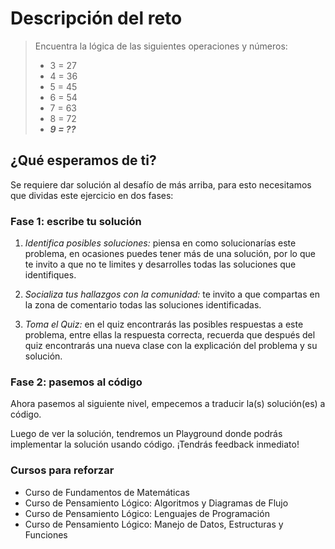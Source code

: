 # Descripción del reto
> Encuentra la lógica de las siguientes operaciones y números:
> - 3 = 27
> - 4 = 36
> - 5 = 45
> - 6 = 54
> - 7 = 63
> - 8 = 72
> - **_9 = ??_**

## ¿Qué esperamos de ti?
Se requiere dar solución al desafío de más arriba, para esto necesitamos que dividas este ejercicio en dos fases:

### Fase 1: escribe tu solución
1. *Identifica posibles soluciones:* piensa en como solucionarías este problema, en ocasiones puedes tener más de una solución, por lo que te invito a que no te limites y desarrolles todas las soluciones que identifiques.

2. *Socializa tus hallazgos con la comunidad:* te invito a que compartas en la zona de comentario todas las soluciones identificadas.

3. *Toma el Quiz:* en el quiz encontrarás las posibles respuestas a este problema, entre ellas la respuesta correcta, recuerda que después del quiz encontrarás una nueva clase con la explicación del problema y su solución.

### Fase 2: pasemos al código
Ahora pasemos al siguiente nivel, empecemos a traducir la(s) solución(es) a código.

Luego de ver la solución, tendremos un Playground donde podrás implementar la solución usando código. ¡Tendrás feedback inmediato!

### Cursos para reforzar
- Curso de Fundamentos de Matemáticas
- Curso de Pensamiento Lógico: Algoritmos y Diagramas de Flujo
- Curso de Pensamiento Lógico: Lenguajes de Programación
- Curso de Pensamiento Lógico: Manejo de Datos, Estructuras y Funciones
